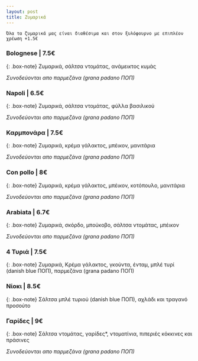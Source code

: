 ```yaml
---
layout: post
title: Ζυμαρικά
---
```


`Όλα τα ζυμαρικά μας είναι διαθέσιμα και στον ξυλόφουρνο με επιπλέον χρέωση +1.5€`

### Bolognese | 7.5€

{: .box-note}
Ζυμαρικά, σάλτσα ντομάτας, ανάμεικτος κυμάς

*Συνοδεύονται απο παρμεζάνα (grana padano ΠΟΠ)*

### Napoli | 6.5€

{: .box-note}
Ζυμαρικά, σάλτσα ντομάτας, φύλλα βασιλικού

*Συνοδεύονται απο παρμεζάνα (grana padano ΠΟΠ)*

### Καρμπονάρα | 7.5€

{: .box-note}
Ζυμαρικά, κρέμα γάλακτος, μπέικον, μανιτάρια

*Συνοδεύονται απο παρμεζάνα (grana padano ΠΟΠ)*

### Con pollo | 8€

{: .box-note}
Ζυμαρικά, κρέμα γάλακτος, μπέικον, κοτόπουλο, μανιτάρια 

*Συνοδεύονται απο παρμεζάνα (grana padano ΠΟΠ)*

### Αrabiata | 6.7€

{: .box-note}
Ζυμαρικά, σκόρδο, μπούκοβο, σάλτσα ντομάτας, μπέικον

*Συνοδεύονται απο παρμεζάνα (grana padano ΠΟΠ)*

### 4 Τυριά | 7.5€

{: .box-note}
Ζυμαρικά, Κρέμα γάλακτος, γκούντα, ένταμ, μπλέ τυρί (danish blue ΠΟΠ), παρμεζάνα (grana padano ΠΟΠ)

### Νίοκι | 8.5€

{: .box-note}
Σάλτσα μπλέ τυριού (danish blue ΠΟΠ), αχλάδι και τραγανό προσούτο 

### Γαρίδες | 9€

{: .box-note}
Σάλτσα ντομάτας, γαρίδες*, ντοματίνια, πιπεριές κόκκινες και πράσινες

*Συνοδεύονται απο παρμεζάνα (grana padano ΠΟΠ)*
